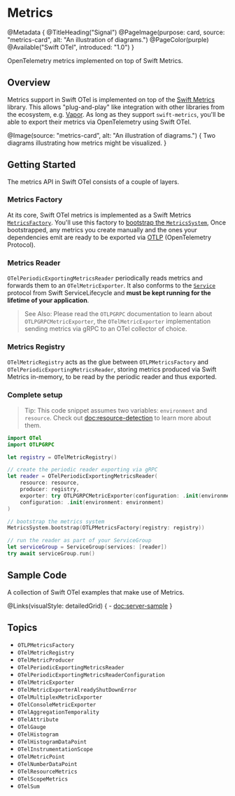 # Metrics

@Metadata {
    @TitleHeading("Signal")
    @PageImage(purpose: card, source: "metrics-card", alt: "An illustration of diagrams.")
    @PageColor(purple)
    @Available("Swift OTel", introduced: "1.0")
}

OpenTelemetry metrics implemented on top of Swift Metrics.

## Overview

Metrics support in Swift OTel is implemented on top of the [Swift Metrics](https://github.com/apple/swift-metrics.git)
library. This allows "plug-and-play" like integration with other libraries from the ecosystem, e.g.
[Vapor](https://github.com/vapor/vapor). As long as they support `swift-metrics`, you'll be able to
export their metrics via OpenTelemetry using Swift OTel.

@Image(source: "metrics-card", alt: "An illustration of diagrams.") {
    Two diagrams illustrating how metrics might be visualized.
}

## Getting Started

The metrics API in Swift OTel consists of a couple of layers.

### Metrics Factory

At its core, Swift OTel metrics is implemented as a Swift Metrics
[`MetricsFactory`](https://swiftpackageindex.com/apple/swift-metrics/2.5.0/documentation/coremetrics/metricsfactory).
You'll use this factory to [bootstrap the `MetricsSystem`](https://swiftpackageindex.com/apple/swift-metrics/2.5.0/documentation/coremetrics#Selecting-a-metrics-backend-implementation-applications-only),
Once bootstrapped, any metrics you create manually and the ones your dependencies emit are ready to be exported via
[OTLP](https://opentelemetry.io/docs/specs/otlp/) (OpenTelemetry Protocol).
 
### Metrics Reader

``OTelPeriodicExportingMetricsReader`` periodically reads metrics and forwards them to an ``OTelMetricExporter``.
It also conforms to the
[`Service`](https://swiftpackageindex.com/swift-server/swift-service-lifecycle/2.6.0/documentation/servicelifecycle/service)
protocol from Swift ServiceLifecycle and **must be kept running for the lifetime of your application**.

> See Also: Please read the `OTLPGRPC` documentation to learn about `OTLPGRPCMetricExporter`,
the ``OTelMetricExporter`` implementation sending metrics via gRPC to an OTel collector of choice.   

### Metrics Registry

``OTelMetricRegistry`` acts as the glue between ``OTLPMetricsFactory`` and ``OTelPeriodicExportingMetricsReader``,
storing metrics produced via Swift Metrics in-memory, to be read by the periodic reader and thus exported.

### Complete setup

> Tip: This code snippet assumes two variables: `environment` and `resource`.
> Check out <doc:resource-detection> to learn more about them.

```swift
import OTel
import OTLPGRPC

let registry = OTelMetricRegistry()

// create the periodic reader exporting via gRPC
let reader = OTelPeriodicExportingMetricsReader(
    resource: resource,
    producer: registry,
    exporter: try OTLPGRPCMetricExporter(configuration: .init(environment: environment)),
    configuration: .init(environment: environment)
)

// bootstrap the metrics system
MetricsSystem.bootstrap(OTLPMetricsFactory(registry: registry))

// run the reader as part of your ServiceGroup 
let serviceGroup = ServiceGroup(services: [reader])
try await serviceGroup.run()
```

## Sample Code

A collection of Swift OTel examples that make use of Metrics.

@Links(visualStyle: detailedGrid) {
    - <doc:server-sample>
}

## Topics

- ``OTLPMetricsFactory``
- ``OTelMetricRegistry``
- ``OTelMetricProducer``
- ``OTelPeriodicExportingMetricsReader``
- ``OTelPeriodicExportingMetricsReaderConfiguration``
- ``OTelMetricExporter``
- ``OTelMetricExporterAlreadyShutDownError``
- ``OTelMultiplexMetricExporter``
- ``OTelConsoleMetricExporter``
- ``OTelAggregationTemporality``
- ``OTelAttribute``
- ``OTelGauge``
- ``OTelHistogram``
- ``OTelHistogramDataPoint``
- ``OTelInstrumentationScope``
- ``OTelMetricPoint``
- ``OTelNumberDataPoint``
- ``OTelResourceMetrics``
- ``OTelScopeMetrics``
- ``OTelSum``
